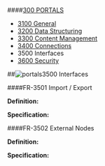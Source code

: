 ####[300 PORTALS](https://github.com/massiveart/sulu-docs/tree/master/system-requirements/300-portals "300 PORTALS")

* [3100 General](https://github.com/massiveart/sulu-docs/tree/master/system-requirements/300-portals/general.md "3100 General")
* [3200 Data Structuring](https://github.com/massiveart/sulu-docs/tree/master/system-requirements/300-portals/data-structuring.md "3200 Data Structuring")
* [3300 Content Management](https://github.com/massiveart/sulu-docs/tree/master/system-requirements/300-portals/content-management.md "3300 Content Management")
* [3400 Connections](https://github.com/massiveart/sulu-docs/tree/master/system-requirements/300-portals/connections.md "3400 Connections")
* 3500 Interfaces
* [3600 Security](https://github.com/massiveart/sulu-docs/tree/master/system-requirements/300-portals/security.md "3600 Security")

##![portals](https://raw.github.com/massiveart/sulu-docs/master/system-requirements/images/portals.png)3500 Interfaces

####FR-3501 Import / Export

**Definition:**

**Specification:**

####FR-3502 External Nodes

**Definition:**

**Specification:**

